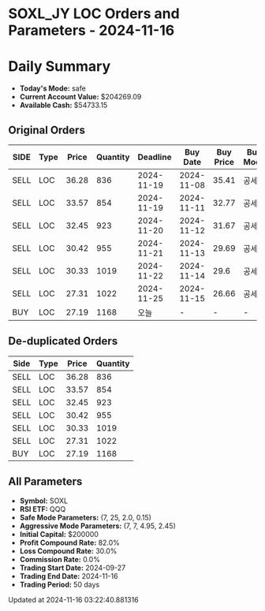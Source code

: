 # SOXL_JY LOC Orders and Parameters - 2024-11-16

# Daily Summary

- **Today's Mode:** safe
- **Current Account Value:** $204269.09
- **Available Cash:** $54733.15

## Original Orders

| SIDE | Type | Price | Quantity | Deadline | Buy Date | Buy Price | Buy Mode |
|------|------|-------|----------|----------|----------|-----------|----------|
| SELL | LOC | 36.28 | 836 | 2024-11-19 | 2024-11-08 | 35.41 | 공세 |
| SELL | LOC | 33.57 | 854 | 2024-11-19 | 2024-11-11 | 32.77 | 공세 |
| SELL | LOC | 32.45 | 923 | 2024-11-20 | 2024-11-12 | 31.67 | 공세 |
| SELL | LOC | 30.42 | 955 | 2024-11-21 | 2024-11-13 | 29.69 | 공세 |
| SELL | LOC | 30.33 | 1019 | 2024-11-22 | 2024-11-14 | 29.6 | 공세 |
| SELL | LOC | 27.31 | 1022 | 2024-11-25 | 2024-11-15 | 26.66 | 공세 |
| BUY | LOC | 27.19 | 1168 | 오늘 | - | - | - |

## De-duplicated Orders

| Side | Type | Price | Quantity |
|------|------|-------|----------|
| SELL | LOC | 36.28 | 836 |
| SELL | LOC | 33.57 | 854 |
| SELL | LOC | 32.45 | 923 |
| SELL | LOC | 30.42 | 955 |
| SELL | LOC | 30.33 | 1019 |
| SELL | LOC | 27.31 | 1022 |
| BUY | LOC | 27.19 | 1168 |

## All Parameters

- **Symbol:** SOXL
- **RSI ETF:** QQQ
- **Safe Mode Parameters:** (7, 25, 2.0, 0.15)
- **Aggressive Mode Parameters:** (7, 7, 4.95, 2.45)
- **Initial Capital:** $200000
- **Profit Compound Rate:** 82.0%
- **Loss Compound Rate:** 30.0%
- **Commission Rate:** 0.0%
- **Trading Start Date:** 2024-09-27
- **Trading End Date:** 2024-11-16
- **Trading Period:** 50 days

Updated at 2024-11-16 03:22:40.881316
